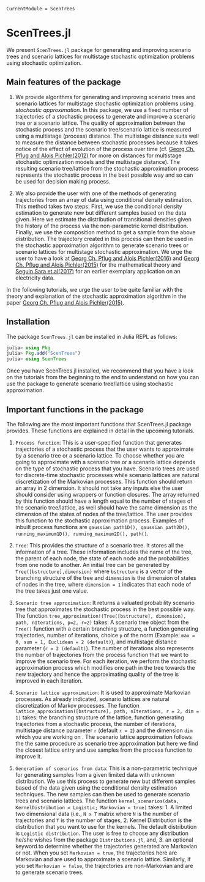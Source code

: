 ```@meta
CurrentModule = ScenTrees
```

# ScenTrees.jl

We present `ScenTrees.jl` package for generating and improving scenario trees and scenario lattices for multistage stochastic optimization problems using stochastic optimization.

## Main features of the package

1. We provide algorithms for generating and improving scenario trees and scenario lattices for multistage stochastic optimization problems using _stochastic approximation_. In this package, we use a fixed number of trajectories of a stochastic process to generate and improve a scenario tree or a scenario lattice. The quality of approximation between the stochastic process and the scenario tree/scenario lattice is measured using a multistage (process) distance. The multistage distance suits well to measure the distance between stochastic processes because it takes notice of the effect of evolution of the process over time (cf. [Georg Ch. Pflug and Alois Pichler(2012)](https://doi.org/10.1137/110825054) for more on distances for multistage stochastic optimization models and the multistage distance). The resulting scenario tree/lattice from the stochastic approximation process represents the stochastic process in the best possible way and so can be used for decision making process.

2. We also provide the user with one of the methods of generating trajectories from an array of data using conditional density estimation. This method takes two steps: First, we use the conditional density estimation to generate new but different samples based on the data given. Here we estimate the distribution of transitional densities given the history of the process via the non-parametric kernel distribution. Finally, we use the composition method to get a sample from the above distribution. The trajectory created in this process can then be used in the stochastic approximation algorithm to generate scenario trees or scenario lattices for multistage stochastic approximation. We urge the user to have a look at [Georg Ch. Pflug and Alois Pichler(2016)](https://doi.org/10.1137/15M1043376) and [Georg Ch. Pflug and Alois Pichler(2015)](https://doi.org/10.1007/s10589-015-9758-0) for the mathematical theory and [Seguin Sara et.al(2017)](https://doi.org/10.1016/j.ejor.2016.11.028) for an earlier exemplary application on an electricity data.

In the following tutorials, we urge the user to be quite familiar with the theory and explanation of the stochastic approximation algorithm in the paper [Georg Ch. Pflug and Alois Pichler(2015)](https://doi.org/10.1007/s10589-015-9758-0).

## Installation

The package `ScenTrees.jl` can be installed in Julia REPL as follows:

```julia
julia> using Pkg
julia> Pkg.add("ScenTrees")
julia> using ScenTrees
```

Once you have ScenTrees.jl installed, we recommend that you have a look on the tutorials from the beginning to the end to understand on how you can use the package to generate scenario tree/lattice using stochastic approximation.

## Important functions in the package

The following are the most important functions that ScenTrees.jl package provides. These functions are explained in detail in the upcoming tutorials.

1. `Process function`: This is a user-specified function that generates trajectories of a stochastic process that the user wants to approximate by a scenario tree or a scenario lattice. To choose whether you are going to approximate with a scenario tree or a scenario lattice depends on the type of stochastic process that you have. Scenario trees are used for discrete-time stochastic processes while scenario lattices are natural discretization of the Markovian processes. This function should return an array in 2 dimension. It should not take any inputs else the user should consider using wrappers or function closures. The array returned by this function should have a length equal to the number of stages of the scenario tree/lattice, as well should have the same dimension as the dimension of the states of nodes of the tree/lattice. The user provides this function to the stochastic approximation process. Examples of inbuilt process functions are `gaussian_path1D(), gaussian_path2D(), running_maximum1D(), running_maximum2D(), path()`.

2. `Tree`: This provides the structure of a scenario tree. It stores all the information of a tree. These information includes the name of the tree, the parent of each node, the state of each node and the probabilities from one node to another. An initial tree can be generated by `Tree([bstructure],dimension)` where `bstructure` is a vector of the branching structure of the tree and `dimension` is the dimension of states of nodes in the tree, where `dimension = 1` indicates that each node of the tree takes just one value.

3. `Scenario tree approximation`: It returns a valuated probability scenario tree that approximates the stochastic process in the best possible way. The function `tree_approximation!(Tree([bstructure], dimension), path, nIterations, p=2, r=2)` takes: A scenario tree object from the `Tree()` function with a certain branching structure, a function generating trajectories, number of iterations, choice `p` of the norm (Example: `max = 0, sum = 1, Euclidean = 2 (default)`), and multistage distance parameter (`r = 2 (default)`). The number of iterations also represents the number of trajectories from the process function that we want to improve the scenario tree. For each iteration, we perform the stochastic approximation process which modifies one path in the tree towards the new trajectory and hence the approximating quality of the tree is improved in each iteration.

4. `Scenario lattice approximation`: It is used to approximate Markovian processes. As already indicated, scenario lattices are natural discretization of Markov processes. The function `lattice_approximation([bstructure], path, nIterations, r = 2, dim = 1)` takes: the branching structure of the lattice, function generating trajectories from a stochastic process, the number of iterations, multistage distance parameter `r` (default `r = 2`) and the dimension `dim` which you are working on . The scenario lattice approximation follows the the same procedure as scenario tree approximation but here we find the closest lattice entry and use samples from the process function to improve it.

5. `Generation of scenarios from data`: This is a non-parametric technique for generating samples from a given limited data with unknown distribution. We use this process to generate new but different samples based of the data given using the conditional density estimation techniques. The new samples can then be used to generate scenario trees and scenario lattices. The function `kernel_scenarios(data, KernelDistribution = Logistic; Markovian = true)` takes: 1. A limited two dimensional data (i.e., `N x T` matrix where `N` is the number of trajectories and `T` is the number of stages, 2. Kernel Distribution is the distribution that you want to use for the kernels. The default distribution is `Logistic distribution`. The user is free to choose any distribution he/she wishes from the package `Distributions.jl`, and, 3. an optional keyword to determine whether the trajectories generated are Markovian or not. When you set `Markovian = true`, the trajectories here are Markovian and are used to approximate a scenario lattice. Similarly, if you set `Markovian = false`, the trajectories are non-Markovian and are to generate scenario trees.
